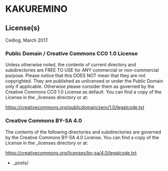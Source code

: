 # KAKUREMINO

## License(s)

Cedlog, March 2017.

### Public Domain / Creative Commons CC0 1.0 License

Unless otherwise noted, the contents of current directory and subdirectories
are FREE TO USE for ANY commercial or non-commercial purpose.
Please notice that this DOES NOT mean that they are not copyrighted.
They are published as unlicensed or under the Public Domain only if applicable.
Otherwise please consider them as governed by the Creative Commons
CC0 1.0 License as default. You can find a copy of the License in
the _licenses directory or at:
  
https://creativecommons.org/publicdomain/zero/1.0/legalcode.txt

### Creative Commons BY-SA 4.0

The contents of the following directories and subdirectories are
governed by the Creative Commons BY-SA 4.0 License.
You can find a copy of the License in the _licenses directory or at:
  
https://creativecommons.org/licenses/by-sa/4.0/legalcode.txt
  
* _posts/